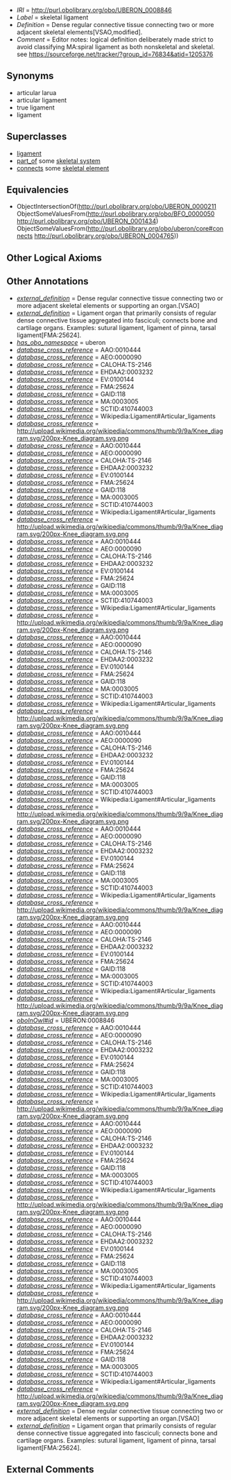  * *IRI* = http://purl.obolibrary.org/obo/UBERON_0008846
 * *Label* = skeletal ligament
 * *Definition* = Dense regular connective tissue connecting two or more adjacent skeletal elements[VSAO,modified].
 * *Comment* = Editor notes: logical definition deliberately made strict to avoid classifying MA:spiral ligament as both nonskeletal and skeletal. see https://sourceforge.net/tracker/?group_id=76834&atid=1205376

## Synonyms

 * articular larua
 * articular ligament
 * true ligament
 * ligament

## Superclasses

 * [ligament](../../UBERON/11/UBERON_0000211.md)
 * [part_of](../../BFO/50/BFO_0000050.md) some [skeletal system](../../UBERON/34/UBERON_0001434.md)
 * [connects](../../ts/core#connects.md) some [skeletal element](../../UBERON/65/UBERON_0004765.md)

## Equivalencies

 * ObjectIntersectionOf(<http://purl.obolibrary.org/obo/UBERON_0000211> ObjectSomeValuesFrom(<http://purl.obolibrary.org/obo/BFO_0000050> <http://purl.obolibrary.org/obo/UBERON_0001434>) ObjectSomeValuesFrom(<http://purl.obolibrary.org/obo/uberon/core#connects> <http://purl.obolibrary.org/obo/UBERON_0004765>))

## Other Logical Axioms


## Other Annotations

 * *[external_definition](../../UBPROP/01/UBPROP_0000001.md)* = Dense regular connective tissue connecting two or more adjacent skeletal elements or supporting an organ.[VSAO]
 * *[external_definition](../../UBPROP/01/UBPROP_0000001.md)* = Ligament organ that primarily consists of regular dense connective tissue aggregated into fasciculi; connects bone and cartilage organs. Examples: sutural ligament, ligament of pinna, tarsal ligament[FMA:25624].
 * *[has_obo_namespace](../../ce/oboInOwl#hasOBONamespace.md)* = uberon
 * *[database_cross_reference](../../ef/oboInOwl#hasDbXref.md)* = AAO:0010444
 * *[database_cross_reference](../../ef/oboInOwl#hasDbXref.md)* = AEO:0000090
 * *[database_cross_reference](../../ef/oboInOwl#hasDbXref.md)* = CALOHA:TS-2146
 * *[database_cross_reference](../../ef/oboInOwl#hasDbXref.md)* = EHDAA2:0003232
 * *[database_cross_reference](../../ef/oboInOwl#hasDbXref.md)* = EV:0100144
 * *[database_cross_reference](../../ef/oboInOwl#hasDbXref.md)* = FMA:25624
 * *[database_cross_reference](../../ef/oboInOwl#hasDbXref.md)* = GAID:118
 * *[database_cross_reference](../../ef/oboInOwl#hasDbXref.md)* = MA:0003005
 * *[database_cross_reference](../../ef/oboInOwl#hasDbXref.md)* = SCTID:410744003
 * *[database_cross_reference](../../ef/oboInOwl#hasDbXref.md)* = Wikipedia:Ligament#Articular_ligaments
 * *[database_cross_reference](../../ef/oboInOwl#hasDbXref.md)* = http://upload.wikimedia.org/wikipedia/commons/thumb/9/9a/Knee_diagram.svg/200px-Knee_diagram.svg.png
 * *[database_cross_reference](../../ef/oboInOwl#hasDbXref.md)* = AAO:0010444
 * *[database_cross_reference](../../ef/oboInOwl#hasDbXref.md)* = AEO:0000090
 * *[database_cross_reference](../../ef/oboInOwl#hasDbXref.md)* = CALOHA:TS-2146
 * *[database_cross_reference](../../ef/oboInOwl#hasDbXref.md)* = EHDAA2:0003232
 * *[database_cross_reference](../../ef/oboInOwl#hasDbXref.md)* = EV:0100144
 * *[database_cross_reference](../../ef/oboInOwl#hasDbXref.md)* = FMA:25624
 * *[database_cross_reference](../../ef/oboInOwl#hasDbXref.md)* = GAID:118
 * *[database_cross_reference](../../ef/oboInOwl#hasDbXref.md)* = MA:0003005
 * *[database_cross_reference](../../ef/oboInOwl#hasDbXref.md)* = SCTID:410744003
 * *[database_cross_reference](../../ef/oboInOwl#hasDbXref.md)* = Wikipedia:Ligament#Articular_ligaments
 * *[database_cross_reference](../../ef/oboInOwl#hasDbXref.md)* = http://upload.wikimedia.org/wikipedia/commons/thumb/9/9a/Knee_diagram.svg/200px-Knee_diagram.svg.png
 * *[database_cross_reference](../../ef/oboInOwl#hasDbXref.md)* = AAO:0010444
 * *[database_cross_reference](../../ef/oboInOwl#hasDbXref.md)* = AEO:0000090
 * *[database_cross_reference](../../ef/oboInOwl#hasDbXref.md)* = CALOHA:TS-2146
 * *[database_cross_reference](../../ef/oboInOwl#hasDbXref.md)* = EHDAA2:0003232
 * *[database_cross_reference](../../ef/oboInOwl#hasDbXref.md)* = EV:0100144
 * *[database_cross_reference](../../ef/oboInOwl#hasDbXref.md)* = FMA:25624
 * *[database_cross_reference](../../ef/oboInOwl#hasDbXref.md)* = GAID:118
 * *[database_cross_reference](../../ef/oboInOwl#hasDbXref.md)* = MA:0003005
 * *[database_cross_reference](../../ef/oboInOwl#hasDbXref.md)* = SCTID:410744003
 * *[database_cross_reference](../../ef/oboInOwl#hasDbXref.md)* = Wikipedia:Ligament#Articular_ligaments
 * *[database_cross_reference](../../ef/oboInOwl#hasDbXref.md)* = http://upload.wikimedia.org/wikipedia/commons/thumb/9/9a/Knee_diagram.svg/200px-Knee_diagram.svg.png
 * *[database_cross_reference](../../ef/oboInOwl#hasDbXref.md)* = AAO:0010444
 * *[database_cross_reference](../../ef/oboInOwl#hasDbXref.md)* = AEO:0000090
 * *[database_cross_reference](../../ef/oboInOwl#hasDbXref.md)* = CALOHA:TS-2146
 * *[database_cross_reference](../../ef/oboInOwl#hasDbXref.md)* = EHDAA2:0003232
 * *[database_cross_reference](../../ef/oboInOwl#hasDbXref.md)* = EV:0100144
 * *[database_cross_reference](../../ef/oboInOwl#hasDbXref.md)* = FMA:25624
 * *[database_cross_reference](../../ef/oboInOwl#hasDbXref.md)* = GAID:118
 * *[database_cross_reference](../../ef/oboInOwl#hasDbXref.md)* = MA:0003005
 * *[database_cross_reference](../../ef/oboInOwl#hasDbXref.md)* = SCTID:410744003
 * *[database_cross_reference](../../ef/oboInOwl#hasDbXref.md)* = Wikipedia:Ligament#Articular_ligaments
 * *[database_cross_reference](../../ef/oboInOwl#hasDbXref.md)* = http://upload.wikimedia.org/wikipedia/commons/thumb/9/9a/Knee_diagram.svg/200px-Knee_diagram.svg.png
 * *[database_cross_reference](../../ef/oboInOwl#hasDbXref.md)* = AAO:0010444
 * *[database_cross_reference](../../ef/oboInOwl#hasDbXref.md)* = AEO:0000090
 * *[database_cross_reference](../../ef/oboInOwl#hasDbXref.md)* = CALOHA:TS-2146
 * *[database_cross_reference](../../ef/oboInOwl#hasDbXref.md)* = EHDAA2:0003232
 * *[database_cross_reference](../../ef/oboInOwl#hasDbXref.md)* = EV:0100144
 * *[database_cross_reference](../../ef/oboInOwl#hasDbXref.md)* = FMA:25624
 * *[database_cross_reference](../../ef/oboInOwl#hasDbXref.md)* = GAID:118
 * *[database_cross_reference](../../ef/oboInOwl#hasDbXref.md)* = MA:0003005
 * *[database_cross_reference](../../ef/oboInOwl#hasDbXref.md)* = SCTID:410744003
 * *[database_cross_reference](../../ef/oboInOwl#hasDbXref.md)* = Wikipedia:Ligament#Articular_ligaments
 * *[database_cross_reference](../../ef/oboInOwl#hasDbXref.md)* = http://upload.wikimedia.org/wikipedia/commons/thumb/9/9a/Knee_diagram.svg/200px-Knee_diagram.svg.png
 * *[database_cross_reference](../../ef/oboInOwl#hasDbXref.md)* = AAO:0010444
 * *[database_cross_reference](../../ef/oboInOwl#hasDbXref.md)* = AEO:0000090
 * *[database_cross_reference](../../ef/oboInOwl#hasDbXref.md)* = CALOHA:TS-2146
 * *[database_cross_reference](../../ef/oboInOwl#hasDbXref.md)* = EHDAA2:0003232
 * *[database_cross_reference](../../ef/oboInOwl#hasDbXref.md)* = EV:0100144
 * *[database_cross_reference](../../ef/oboInOwl#hasDbXref.md)* = FMA:25624
 * *[database_cross_reference](../../ef/oboInOwl#hasDbXref.md)* = GAID:118
 * *[database_cross_reference](../../ef/oboInOwl#hasDbXref.md)* = MA:0003005
 * *[database_cross_reference](../../ef/oboInOwl#hasDbXref.md)* = SCTID:410744003
 * *[database_cross_reference](../../ef/oboInOwl#hasDbXref.md)* = Wikipedia:Ligament#Articular_ligaments
 * *[database_cross_reference](../../ef/oboInOwl#hasDbXref.md)* = http://upload.wikimedia.org/wikipedia/commons/thumb/9/9a/Knee_diagram.svg/200px-Knee_diagram.svg.png
 * *[database_cross_reference](../../ef/oboInOwl#hasDbXref.md)* = AAO:0010444
 * *[database_cross_reference](../../ef/oboInOwl#hasDbXref.md)* = AEO:0000090
 * *[database_cross_reference](../../ef/oboInOwl#hasDbXref.md)* = CALOHA:TS-2146
 * *[database_cross_reference](../../ef/oboInOwl#hasDbXref.md)* = EHDAA2:0003232
 * *[database_cross_reference](../../ef/oboInOwl#hasDbXref.md)* = EV:0100144
 * *[database_cross_reference](../../ef/oboInOwl#hasDbXref.md)* = FMA:25624
 * *[database_cross_reference](../../ef/oboInOwl#hasDbXref.md)* = GAID:118
 * *[database_cross_reference](../../ef/oboInOwl#hasDbXref.md)* = MA:0003005
 * *[database_cross_reference](../../ef/oboInOwl#hasDbXref.md)* = SCTID:410744003
 * *[database_cross_reference](../../ef/oboInOwl#hasDbXref.md)* = Wikipedia:Ligament#Articular_ligaments
 * *[database_cross_reference](../../ef/oboInOwl#hasDbXref.md)* = http://upload.wikimedia.org/wikipedia/commons/thumb/9/9a/Knee_diagram.svg/200px-Knee_diagram.svg.png
 * *[oboInOwl#id](../../id/oboInOwl#id.md)* = UBERON:0008846
 * *[database_cross_reference](../../ef/oboInOwl#hasDbXref.md)* = AAO:0010444
 * *[database_cross_reference](../../ef/oboInOwl#hasDbXref.md)* = AEO:0000090
 * *[database_cross_reference](../../ef/oboInOwl#hasDbXref.md)* = CALOHA:TS-2146
 * *[database_cross_reference](../../ef/oboInOwl#hasDbXref.md)* = EHDAA2:0003232
 * *[database_cross_reference](../../ef/oboInOwl#hasDbXref.md)* = EV:0100144
 * *[database_cross_reference](../../ef/oboInOwl#hasDbXref.md)* = FMA:25624
 * *[database_cross_reference](../../ef/oboInOwl#hasDbXref.md)* = GAID:118
 * *[database_cross_reference](../../ef/oboInOwl#hasDbXref.md)* = MA:0003005
 * *[database_cross_reference](../../ef/oboInOwl#hasDbXref.md)* = SCTID:410744003
 * *[database_cross_reference](../../ef/oboInOwl#hasDbXref.md)* = Wikipedia:Ligament#Articular_ligaments
 * *[database_cross_reference](../../ef/oboInOwl#hasDbXref.md)* = http://upload.wikimedia.org/wikipedia/commons/thumb/9/9a/Knee_diagram.svg/200px-Knee_diagram.svg.png
 * *[database_cross_reference](../../ef/oboInOwl#hasDbXref.md)* = AAO:0010444
 * *[database_cross_reference](../../ef/oboInOwl#hasDbXref.md)* = AEO:0000090
 * *[database_cross_reference](../../ef/oboInOwl#hasDbXref.md)* = CALOHA:TS-2146
 * *[database_cross_reference](../../ef/oboInOwl#hasDbXref.md)* = EHDAA2:0003232
 * *[database_cross_reference](../../ef/oboInOwl#hasDbXref.md)* = EV:0100144
 * *[database_cross_reference](../../ef/oboInOwl#hasDbXref.md)* = FMA:25624
 * *[database_cross_reference](../../ef/oboInOwl#hasDbXref.md)* = GAID:118
 * *[database_cross_reference](../../ef/oboInOwl#hasDbXref.md)* = MA:0003005
 * *[database_cross_reference](../../ef/oboInOwl#hasDbXref.md)* = SCTID:410744003
 * *[database_cross_reference](../../ef/oboInOwl#hasDbXref.md)* = Wikipedia:Ligament#Articular_ligaments
 * *[database_cross_reference](../../ef/oboInOwl#hasDbXref.md)* = http://upload.wikimedia.org/wikipedia/commons/thumb/9/9a/Knee_diagram.svg/200px-Knee_diagram.svg.png
 * *[database_cross_reference](../../ef/oboInOwl#hasDbXref.md)* = AAO:0010444
 * *[database_cross_reference](../../ef/oboInOwl#hasDbXref.md)* = AEO:0000090
 * *[database_cross_reference](../../ef/oboInOwl#hasDbXref.md)* = CALOHA:TS-2146
 * *[database_cross_reference](../../ef/oboInOwl#hasDbXref.md)* = EHDAA2:0003232
 * *[database_cross_reference](../../ef/oboInOwl#hasDbXref.md)* = EV:0100144
 * *[database_cross_reference](../../ef/oboInOwl#hasDbXref.md)* = FMA:25624
 * *[database_cross_reference](../../ef/oboInOwl#hasDbXref.md)* = GAID:118
 * *[database_cross_reference](../../ef/oboInOwl#hasDbXref.md)* = MA:0003005
 * *[database_cross_reference](../../ef/oboInOwl#hasDbXref.md)* = SCTID:410744003
 * *[database_cross_reference](../../ef/oboInOwl#hasDbXref.md)* = Wikipedia:Ligament#Articular_ligaments
 * *[database_cross_reference](../../ef/oboInOwl#hasDbXref.md)* = http://upload.wikimedia.org/wikipedia/commons/thumb/9/9a/Knee_diagram.svg/200px-Knee_diagram.svg.png
 * *[database_cross_reference](../../ef/oboInOwl#hasDbXref.md)* = AAO:0010444
 * *[database_cross_reference](../../ef/oboInOwl#hasDbXref.md)* = AEO:0000090
 * *[database_cross_reference](../../ef/oboInOwl#hasDbXref.md)* = CALOHA:TS-2146
 * *[database_cross_reference](../../ef/oboInOwl#hasDbXref.md)* = EHDAA2:0003232
 * *[database_cross_reference](../../ef/oboInOwl#hasDbXref.md)* = EV:0100144
 * *[database_cross_reference](../../ef/oboInOwl#hasDbXref.md)* = FMA:25624
 * *[database_cross_reference](../../ef/oboInOwl#hasDbXref.md)* = GAID:118
 * *[database_cross_reference](../../ef/oboInOwl#hasDbXref.md)* = MA:0003005
 * *[database_cross_reference](../../ef/oboInOwl#hasDbXref.md)* = SCTID:410744003
 * *[database_cross_reference](../../ef/oboInOwl#hasDbXref.md)* = Wikipedia:Ligament#Articular_ligaments
 * *[database_cross_reference](../../ef/oboInOwl#hasDbXref.md)* = http://upload.wikimedia.org/wikipedia/commons/thumb/9/9a/Knee_diagram.svg/200px-Knee_diagram.svg.png
 * *[external_definition](../../UBPROP/01/UBPROP_0000001.md)* = Dense regular connective tissue connecting two or more adjacent skeletal elements or supporting an organ.[VSAO]
 * *[external_definition](../../UBPROP/01/UBPROP_0000001.md)* = Ligament organ that primarily consists of regular dense connective tissue aggregated into fasciculi; connects bone and cartilage organs. Examples: sutural ligament, ligament of pinna, tarsal ligament[FMA:25624].

## External Comments

